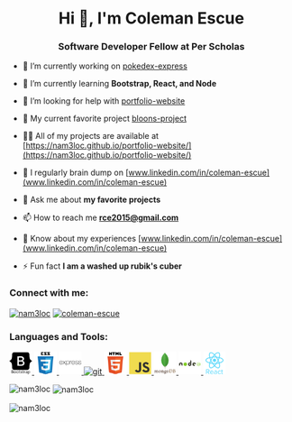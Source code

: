 <h1 align="center">Hi 👋, I'm Coleman Escue</h1>
<h3 align="center">Software Developer Fellow at Per Scholas</h3>

- 🔭 I’m currently working on [pokedex-express](https://github.com/Nam3loc/pokedex-express)

- 🌱 I’m currently learning **Bootstrap, React, and Node**

- 👯 I’m looking for help with [portfolio-website](https://github.com/Nam3loc/portfolio-website)

- 🤝 My current favorite project [bloons-project](https://github.com/Nam3loc/bloons-project)

- 👨‍💻 All of my projects are available at [https://nam3loc.github.io/portfolio-website/](https://nam3loc.github.io/portfolio-website/)

- 📝 I regularly brain dump on [www.linkedin.com/in/coleman-escue](www.linkedin.com/in/coleman-escue)

- 💬 Ask me about **my favorite projects**

- 📫 How to reach me **rce2015@gmail.com**

- 📄 Know about my experiences [www.linkedin.com/in/coleman-escue](www.linkedin.com/in/coleman-escue)

- ⚡ Fun fact **I am a washed up rubik's cuber**

<h3 align="left">Connect with me:</h3>
<p align="left">
<a href="https://codepen.io/nam3loc" target="blank"><img align="center" src="https://raw.githubusercontent.com/rahuldkjain/github-profile-readme-generator/master/src/images/icons/Social/codepen.svg" alt="nam3loc" height="30" width="40" /></a>
<a href="https://linkedin.com/in/coleman-escue" target="blank"><img align="center" src="https://raw.githubusercontent.com/rahuldkjain/github-profile-readme-generator/master/src/images/icons/Social/linked-in-alt.svg" alt="coleman-escue" height="30" width="40" /></a>
</p>

<h3 align="left">Languages and Tools:</h3>
<p align="left"> <a href="https://getbootstrap.com" target="_blank" rel="noreferrer"> <img src="https://raw.githubusercontent.com/devicons/devicon/master/icons/bootstrap/bootstrap-plain-wordmark.svg" alt="bootstrap" width="40" height="40"/> </a> <a href="https://www.w3schools.com/css/" target="_blank" rel="noreferrer"> <img src="https://raw.githubusercontent.com/devicons/devicon/master/icons/css3/css3-original-wordmark.svg" alt="css3" width="40" height="40"/> </a> <a href="https://expressjs.com" target="_blank" rel="noreferrer"> <img src="https://raw.githubusercontent.com/devicons/devicon/master/icons/express/express-original-wordmark.svg" alt="express" width="40" height="40"/> </a> <a href="https://git-scm.com/" target="_blank" rel="noreferrer"> <img src="https://www.vectorlogo.zone/logos/git-scm/git-scm-icon.svg" alt="git" width="40" height="40"/> </a> <a href="https://www.w3.org/html/" target="_blank" rel="noreferrer"> <img src="https://raw.githubusercontent.com/devicons/devicon/master/icons/html5/html5-original-wordmark.svg" alt="html5" width="40" height="40"/> </a> <a href="https://developer.mozilla.org/en-US/docs/Web/JavaScript" target="_blank" rel="noreferrer"> <img src="https://raw.githubusercontent.com/devicons/devicon/master/icons/javascript/javascript-original.svg" alt="javascript" width="40" height="40"/> </a> <a href="https://www.mongodb.com/" target="_blank" rel="noreferrer"> <img src="https://raw.githubusercontent.com/devicons/devicon/master/icons/mongodb/mongodb-original-wordmark.svg" alt="mongodb" width="40" height="40"/> </a> <a href="https://nodejs.org" target="_blank" rel="noreferrer"> <img src="https://raw.githubusercontent.com/devicons/devicon/master/icons/nodejs/nodejs-original-wordmark.svg" alt="nodejs" width="40" height="40"/> </a> <a href="https://reactjs.org/" target="_blank" rel="noreferrer"> <img src="https://raw.githubusercontent.com/devicons/devicon/master/icons/react/react-original-wordmark.svg" alt="react" width="40" height="40"/> </a> </p>

<p><img align="left" src="https://github-readme-stats.vercel.app/api/top-langs?username=nam3loc&show_icons=true&locale=en&layout=compact" alt="nam3loc" /></p>

<p>&nbsp;<img align="center" src="https://github-readme-stats.vercel.app/api?username=nam3loc&show_icons=true&locale=en" alt="nam3loc" /></p>

<p><img align="center" src="https://github-readme-streak-stats.herokuapp.com/?user=nam3loc&" alt="nam3loc" /></p>
